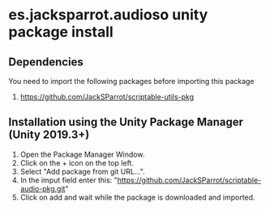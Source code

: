 # es.jacksparrot.audioso unity package install

## Dependencies
You need to import the following packages before importing this package
1. https://github.com/JackSParrot/scriptable-utils-pkg

## Installation using the Unity Package Manager (Unity 2019.3+)
1. Open the Package Manager Window. 
2. Click on the + icon on the top left.
3. Select "Add package from git URL...".
4. In the imput field enter this: "https://github.com/JackSParrot/scriptable-audio-pkg.git"
5. Click on add and wait while the package is downloaded and imported.
